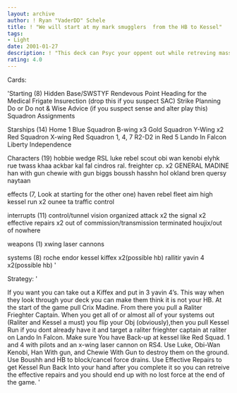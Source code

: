 ```yaml
---
layout: archive
author: ! Ryan "VaderDD" Schele
title: ! "We will start at my mark smugglers  from the HB to Kessel"
tags:
- Light
date: 2001-01-27
description: ! "This deck can Psyc your oppent out while retreving massive force. With kessel runs and effective repairs taking it back into hand it is invincible"
rating: 4.0
---
```

Cards: 

'Starting (8)
Hidden Base/SWSTYF
Rendevous Point
Heading for the Medical Frigate
Insurection (drop this if you suspect SAC)
Strike Planning
Do or Do not & Wise Advice (if you suspect sense and alter play this)
Squadron Assignments

Starships (14)
Home 1
Blue Squadron B-wing x3
Gold Squadron Y-Wing x2
Red Squadron X-wing
Red Squadron 1, 4, 7
R2-D2 in Red 5
Lando In Falcon
Liberty
Independence

Characters (19)
hobbie
wedge RSL
luke rebel scout
obi wan kenobi
elyhk rue
twass khaa
ackbar
kal fal cindros
ral. freighter cp. x2
GENERAL MADINE
han with gun
chewie with gun
biggs
boussh
hasshn
hol okland
bren quersy
naytaan

effects (7, Look at starting for the other one)
haven
rebel fleet
aim high
kessel run x2
ounee ta
traffic control

interrupts (11)
control/tunnel vision
organized attack x2
the signal x2
effective repairs x2
out of commission/transmission terminated
houjix/out of nowhere

weapons (1)
xwing laser cannons

systems (8)
roche
endor
kessel
kiffex x2(possible hb)
rallitir
yavin 4 x2(possible hb)  '

Strategy: '

If you want you can take out a Kiffex and put in 3 yavin 4’s. This way when they look through your deck you can make them think it is not your HB.
At the start of the game pull Crix Madine. From there you pull a Raliter Frieghter Captain. When you get all of or almost all of your systems out (Raliter and Kessel a must) you flip your Obj (obviously),then you pull Kessel Run if you dont already have it and target a raliter frieghter captain at raliter on Lando In Falcon. Make sure You have Back-up at kessel like Red Squad. 1 and 4 with pilots and an x-wing laser cannon on RS4. Use Luke, Obi-Wan Kenobi, Han With gun, and Chewie With Gun to destroy them on the ground. Use Boushh and HB to block/cancel force drains. Use Effective Repairs to get Kessel Run Back Into your hand after you complete it so you can retreive the effective repairs and you should end up with no lost force at the end of the game. '